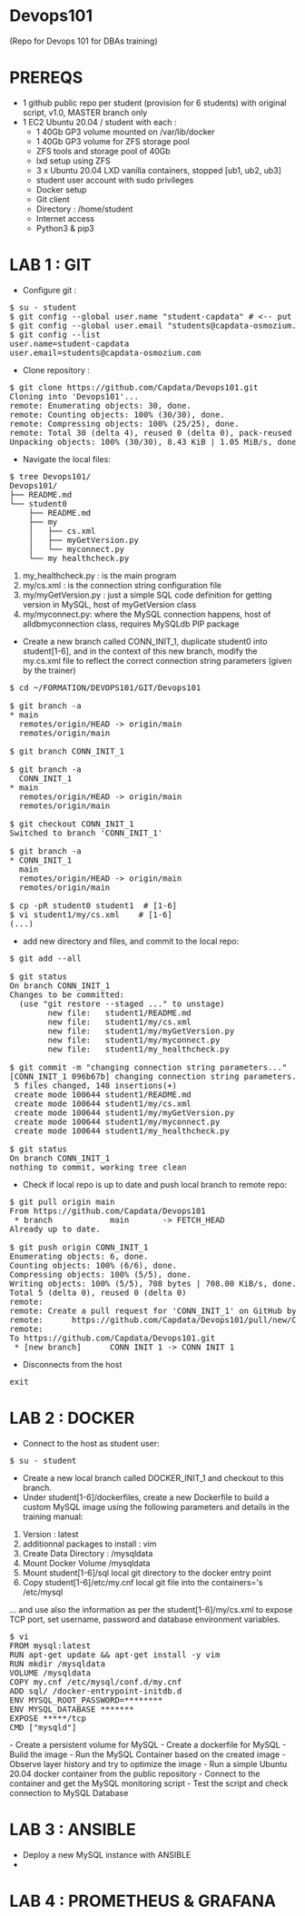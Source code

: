 # Devops101
(Repo for Devops 101 for DBAs training)

# PREREQS
- 1 github public repo per student (provision for 6 students) with original script, v1.0, MASTER branch only
- 1 EC2 Ubuntu 20.04 / student with each :
  - 1 40Gb GP3 volume mounted on /var/lib/docker
  - 1 40Gb GP3 volume for ZFS storage pool
  - ZFS tools and storage pool of 40Gb
  - lxd setup using ZFS
  - 3 x Ubuntu 20.04 LXD vanilla containers, stopped [ub1, ub2, ub3]
  - student user account with sudo privileges
  - Docker setup
  - Git client
  - Directory : /home/student
  - Internet access 
  - Python3 & pip3

# LAB 1 : GIT 
- Configure git :
<pre>
$ su - student
$ git config --global user.name "student-capdata" # <-- put your name in here
$ git config --global user.email "students@capdata-osmozium.com" # <-- put your email in here
$ git config --list
user.name=student-capdata
user.email=students@capdata-osmozium.com
</pre>
- Clone repository :
<pre>
$ git clone https://github.com/Capdata/Devops101.git
Cloning into 'Devops101'...
remote: Enumerating objects: 30, done.
remote: Counting objects: 100% (30/30), done.
remote: Compressing objects: 100% (25/25), done.
remote: Total 30 (delta 4), reused 0 (delta 0), pack-reused 0
Unpacking objects: 100% (30/30), 8.43 KiB | 1.05 MiB/s, done.
</pre>
- Navigate the local files:
<pre>
$ tree Devops101/
Devops101/
├── README.md
└── student0
    ├── README.md
    ├── my
    │   ├── cs.xml
    │   ├── myGetVersion.py
    │   └── myconnect.py
    └── my_healthcheck.py
</pre>
<ol>
  <li>my_healthcheck.py : is the main program</li>
  <li>my/cs.xml : is the connection string configuration file</li>
  <li>my/myGetVersion.py : just a simple SQL code definition for getting version in MySQL, host of myGetVersion class</li>
  <li>my/myconnect.py: where the MySQL connection happens, host of alldbmyconnection class, requires MySQLdb PIP package</li>
</ol>
 
- Create a new branch called CONN_INIT_1, duplicate student0 into student[1-6], and in the context of this new branch, modify the my.cs.xml file to reflect the correct connection string parameters (given by the trainer)    
<pre>
$ cd ~/FORMATION/DEVOPS101/GIT/Devops101

$ git branch -a
* main
  remotes/origin/HEAD -> origin/main
  remotes/origin/main

$ git branch CONN_INIT_1

$ git branch -a
  CONN_INIT_1
* main
  remotes/origin/HEAD -> origin/main
  remotes/origin/main

$ git checkout CONN_INIT_1
Switched to branch 'CONN_INIT_1'

$ git branch -a
* CONN_INIT_1
  main
  remotes/origin/HEAD -> origin/main
  remotes/origin/main

$ cp -pR student0 student1  # [1-6]
$ vi student1/my/cs.xml    # [1-6]
(...)
</pre>

- add new directory and files, and commit to the local repo:

<pre>
$ git add --all

$ git status
On branch CONN_INIT_1
Changes to be committed:
  (use "git restore --staged <file>..." to unstage)
        new file:   student1/README.md
        new file:   student1/my/cs.xml
        new file:   student1/my/myGetVersion.py
        new file:   student1/my/myconnect.py
        new file:   student1/my_healthcheck.py

$ git commit -m "changing connection string parameters..."
[CONN_INIT_1 096b67b] changing connection string parameters...
 5 files changed, 148 insertions(+)
 create mode 100644 student1/README.md
 create mode 100644 student1/my/cs.xml
 create mode 100644 student1/my/myGetVersion.py
 create mode 100644 student1/my/myconnect.py
 create mode 100644 student1/my_healthcheck.py

$ git status
On branch CONN_INIT_1
nothing to commit, working tree clean
</pre>

- Check if local repo is up to date and push local branch to remote repo:
<pre>
$ git pull origin main
From https://github.com/Capdata/Devops101
 * branch            main       -> FETCH_HEAD
Already up to date.

$ git push origin CONN_INIT_1 
Enumerating objects: 6, done.
Counting objects: 100% (6/6), done.
Compressing objects: 100% (5/5), done.
Writing objects: 100% (5/5), 708 bytes | 708.00 KiB/s, done.
Total 5 (delta 0), reused 0 (delta 0)
remote:
remote: Create a pull request for 'CONN_INIT_1' on GitHub by visiting:
remote:      https://github.com/Capdata/Devops101/pull/new/CONN_INIT_1
remote:
To https://github.com/Capdata/Devops101.git
 * [new branch]      CONN_INIT_1 -> CONN_INIT_1
</pre>

- Disconnects from the host
<pre>exit</pre>

# LAB 2 : DOCKER
- Connect to the host as student user:
<pre>
$ su - student
</pre>
- Create a new local branch called DOCKER_INIT_1 and checkout to this branch.
- Under student[1-6]/dockerfiles, create a new Dockerfile to build a custom MySQL image using the following parameters and details in the training manual:
<ol>
  <li>Version : latest</li>
  <li>additionnal packages to install : vim</li>
  <li>Create Data Directory : /mysqldata</li>
  <li>Mount Docker Volume /mysqldata</li> 
  <li>Mount student[1-6]/sql local git directory to the docker entry point</li>
  <li>Copy student[1-6]/etc/my.cnf local git file into the containers='s /etc/mysql</li>
</ol>
... and use also the information as per the student[1-6]/my/cs.xml to expose TCP port, set username, password and database environment variables. 
<pre>
$ vi 
FROM mysql:latest
RUN apt-get update && apt-get install -y vim
RUN mkdir /mysqldata
VOLUME /mysqldata
COPY my.cnf /etc/mysql/conf.d/my.cnf
ADD sql/ /docker-entrypoint-initdb.d
ENV MYSQL_ROOT_PASSWORD=********
ENV MYSQL_DATABASE *******
EXPOSE *****/tcp
CMD ["mysqld"]
</pre>
- Create a persistent volume for MySQL
- Create a dockerfile for MySQL
- Build the image
- Run the MySQL Container based on the created image
- Observe layer history and try to optimize the image
- Run a simple Ubuntu 20.04 docker container from the public repository 
- Connect to the container and get the MySQL monitoring script
- Test the script and check connection to MySQL Database 

# LAB 3 : ANSIBLE
- Deploy a new MySQL instance with ANSIBLE
- 
# LAB 4 : PROMETHEUS & GRAFANA
